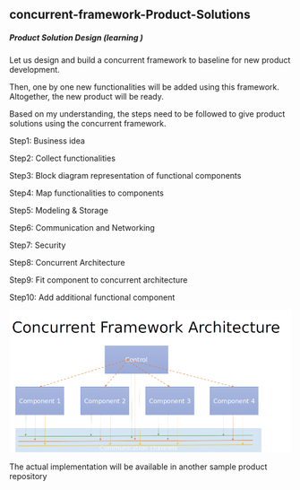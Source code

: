 ## concurrent-framework-Product-Solutions

##### Product Solution Design (learning )


Let us design and build a concurrent framework to baseline for new product development. 

Then, one by one new functionalities will be added using this framework. Altogether, the new product will be ready. 

Based on my understanding, the steps need to be followed to give product solutions using the concurrent framework.

Step1: Business idea 

Step2: Collect functionalities

Step3: Block diagram representation of functional components

Step4: Map functionalities to components

Step5: Modeling & Storage

Step6: Communication and Networking

Step7: Security

Step8: Concurrent Architecture

Step9: Fit component to concurrent architecture

Step10: Add additional functional component


![Alt text](image.png)


The actual implementation will be available in another sample product repository